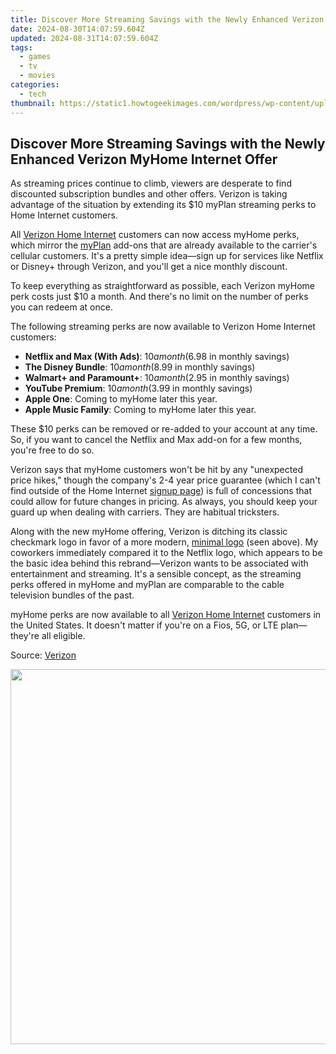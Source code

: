 ```yaml
---
title: Discover More Streaming Savings with the Newly Enhanced Verizon MyHome Internet Offer
date: 2024-08-30T14:07:59.604Z
updated: 2024-08-31T14:07:59.604Z
tags:
  - games
  - tv
  - movies
categories:
  - tech
thumbnail: https://static1.howtogeekimages.com/wordpress/wp-content/uploads/2024/06/70.jpg
---
```


## Discover More Streaming Savings with the Newly Enhanced Verizon MyHome Internet Offer

As streaming prices continue to climb, viewers are desperate to find discounted subscription bundles and other offers. Verizon is taking advantage of the situation by extending its $10 myPlan streaming perks to Home Internet customers.

 All [Verizon Home Internet](https://www.anrdoezrs.net/links/3607085/type/dlg/sid/UUhtgUeUpU2003845/https://www.verizon.com/home/internet/) customers can now access myHome perks, which mirror the [myPlan](https://extra-information.techidaily.com/becoming-a-true-connoisseur-of-srt-text-creation-for-2024/) add-ons that are already available to the carrier's cellular customers. It's a pretty simple idea—sign up for services like Netflix or Disney+ through Verizon, and you'll get a nice monthly discount.

 To keep everything as straightforward as possible, each Verizon myHome perk costs just $10 a month. And there's no limit on the number of perks you can redeem at once.

 The following streaming perks are now available to Verizon Home Internet customers:

* **Netflix and Max (With Ads)**: $10 a month ($6.98 in monthly savings)
* **The Disney Bundle**: $10 a month ($8.99 in monthly savings)
* **Walmart+ and Paramount+**: $10 a month ($2.95 in monthly savings)
* **YouTube Premium**: $10 a month ($3.99 in monthly savings)
* **Apple One**: Coming to myHome later this year.
* **Apple Music Family**: Coming to myHome later this year.

 These $10 perks can be removed or re-added to your account at any time. So, if you want to cancel the Netflix and Max add-on for a few months, you're free to do so.

 Verizon says that myHome customers won't be hit by any "unexpected price hikes," though the company's 2-4 year price guarantee (which I can't find outside of the Home Internet [signup page](https://www.anrdoezrs.net/links/3607085/type/dlg/sid/UUhtgUeUpU2003845/https://www.verizon.com/home/internet/)) is full of concessions that could allow for future changes in pricing. As always, you should keep your guard up when dealing with carriers. They are habitual tricksters.

 Along with the new myHome offering, Verizon is ditching its classic checkmark logo in favor of a more modern, [minimal logo](https://www.anrdoezrs.net/links/3607085/type/dlg/sid/UUhtgUeUpU2003845/https://www.verizon.com/about/news/verizon-refreshes-the-brand) (seen above). My coworkers immediately compared it to the Netflix logo, which appears to be the basic idea behind this rebrand—Verizon wants to be associated with entertainment and streaming. It's a sensible concept, as the streaming perks offered in myHome and myPlan are comparable to the cable television bundles of the past.

 myHome perks are now available to all [Verizon Home Internet](https://www.anrdoezrs.net/links/3607085/type/dlg/sid/UUhtgUeUpU2003845/https://www.verizon.com/home/internet/) customers in the United States. It doesn't matter if you're on a Fios, 5G, or LTE plan—they're all eligible.

 Source: [Verizon](https://www.anrdoezrs.net/links/3607085/type/dlg/sid/UUhtgUeUpU2003845/https://www.verizon.com/about/news/verizon-introduces-myhome)

<ins class="adsbygoogle"
     style="display:block"
     data-ad-format="autorelaxed"
     data-ad-client="ca-pub-7571918770474297"
     data-ad-slot="1223367746"></ins>



<ins class="adsbygoogle"
     style="display:block"
     data-ad-client="ca-pub-7571918770474297"
     data-ad-slot="8358498916"
     data-ad-format="auto"
     data-full-width-responsive="true"></ins>



<!-- affiliate ads begin -->
<a href="https://appsumo.8odi.net/c/5597632/2082529/7443" target="_top" id="2082529"><img src="//a.impactradius-go.com/display-ad/7443-2082529" border="0" alt="" width="1200" height="600"/></a><img height="0" width="0" src="https://appsumo.8odi.net/i/5597632/2082529/7443" style="position:absolute;visibility:hidden;" border="0" />
<!-- affiliate ads end -->